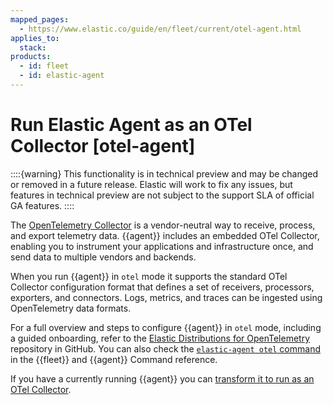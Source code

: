 ```yaml
---
mapped_pages:
  - https://www.elastic.co/guide/en/fleet/current/otel-agent.html
applies_to:
  stack:
products:
  - id: fleet
  - id: elastic-agent
---
```


# Run Elastic Agent as an OTel Collector [otel-agent]

::::{warning}
This functionality is in technical preview and may be changed or removed in a future release. Elastic will work to fix any issues, but features in technical preview are not subject to the support SLA of official GA features.
::::


The [OpenTelemetry Collector](https://opentelemetry.io/docs/collector/) is a vendor-neutral way to receive, process, and export telemetry data. {{agent}} includes an embedded OTel Collector, enabling you to instrument your applications and infrastructure once, and send data to multiple vendors and backends.

When you run {{agent}} in `otel` mode it supports the standard OTel Collector configuration format that defines a set of receivers, processors, exporters, and connectors. Logs, metrics, and traces can be ingested using OpenTelemetry data formats.

For a full overview and steps to configure {{agent}} in `otel` mode, including a guided onboarding, refer to the [Elastic Distributions for OpenTelemetry](https://elastic.github.io/opentelemetry/) repository in GitHub. You can also check the [`elastic-agent otel` command](/reference/fleet/agent-command-reference.md#elastic-agent-otel-command) in the {{fleet}} and {{agent}} Command reference.

If you have a currently running {{agent}} you can [transform it to run as an OTel Collector](/reference/fleet/otel-agent.md).